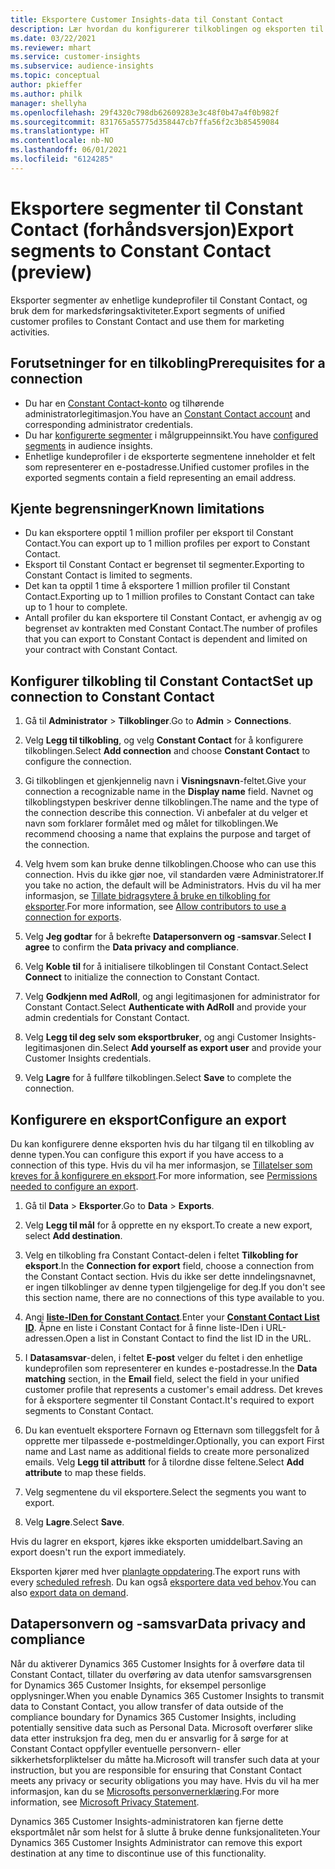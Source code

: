 ```yaml
---
title: Eksportere Customer Insights-data til Constant Contact
description: Lær hvordan du konfigurerer tilkoblingen og eksporten til Constant Contact.
ms.date: 03/22/2021
ms.reviewer: mhart
ms.service: customer-insights
ms.subservice: audience-insights
ms.topic: conceptual
author: pkieffer
ms.author: philk
manager: shellyha
ms.openlocfilehash: 29f4320c798db62609283e3c48f0b47a4f0b982f
ms.sourcegitcommit: 831765a55775d358447cb7ffa56f2c3b85459084
ms.translationtype: HT
ms.contentlocale: nb-NO
ms.lasthandoff: 06/01/2021
ms.locfileid: "6124285"
---
```

# <a name="export-segments-to-constant-contact-preview"></a><span data-ttu-id="79cfa-103">Eksportere segmenter til Constant Contact (forhåndsversjon)</span><span class="sxs-lookup"><span data-stu-id="79cfa-103">Export segments to Constant Contact (preview)</span></span>

<span data-ttu-id="79cfa-104">Eksporter segmenter av enhetlige kundeprofiler til Constant Contact, og bruk dem for markedsføringsaktiviteter.</span><span class="sxs-lookup"><span data-stu-id="79cfa-104">Export segments of unified customer profiles to Constant Contact and use them for marketing activities.</span></span> 

## <a name="prerequisites-for-a-connection"></a><span data-ttu-id="79cfa-105">Forutsetninger for en tilkobling</span><span class="sxs-lookup"><span data-stu-id="79cfa-105">Prerequisites for a connection</span></span>

-   <span data-ttu-id="79cfa-106">Du har en [Constant Contact-konto](https://www.constantcontact.com/account-home) og tilhørende administratorlegitimasjon.</span><span class="sxs-lookup"><span data-stu-id="79cfa-106">You have an [Constant Contact account](https://www.constantcontact.com/account-home) and corresponding administrator credentials.</span></span>
-   <span data-ttu-id="79cfa-107">Du har [konfigurerte segmenter](segments.md) i målgruppeinnsikt.</span><span class="sxs-lookup"><span data-stu-id="79cfa-107">You have [configured segments](segments.md) in audience insights.</span></span>
-   <span data-ttu-id="79cfa-108">Enhetlige kundeprofiler i de eksporterte segmentene inneholder et felt som representerer en e-postadresse.</span><span class="sxs-lookup"><span data-stu-id="79cfa-108">Unified customer profiles in the exported segments contain a field representing an email address.</span></span>

## <a name="known-limitations"></a><span data-ttu-id="79cfa-109">Kjente begrensninger</span><span class="sxs-lookup"><span data-stu-id="79cfa-109">Known limitations</span></span>

- <span data-ttu-id="79cfa-110">Du kan eksportere opptil 1 million profiler per eksport til Constant Contact.</span><span class="sxs-lookup"><span data-stu-id="79cfa-110">You can export up to 1 million profiles per export to Constant Contact.</span></span>
- <span data-ttu-id="79cfa-111">Eksport til Constant Contact er begrenset til segmenter.</span><span class="sxs-lookup"><span data-stu-id="79cfa-111">Exporting to Constant Contact is limited to segments.</span></span>
- <span data-ttu-id="79cfa-112">Det kan ta opptil 1 time å eksportere 1 million profiler til Constant Contact.</span><span class="sxs-lookup"><span data-stu-id="79cfa-112">Exporting up to 1 million profiles to Constant Contact can take up to 1 hour to complete.</span></span> 
- <span data-ttu-id="79cfa-113">Antall profiler du kan eksportere til Constant Contact, er avhengig av og begrenset av kontrakten med Constant Contact.</span><span class="sxs-lookup"><span data-stu-id="79cfa-113">The number of profiles that you can export to Constant Contact is dependent and limited on your contract with Constant Contact.</span></span>

## <a name="set-up-connection-to-constant-contact"></a><span data-ttu-id="79cfa-114">Konfigurer tilkobling til Constant Contact</span><span class="sxs-lookup"><span data-stu-id="79cfa-114">Set up connection to Constant Contact</span></span>

1. <span data-ttu-id="79cfa-115">Gå til **Administrator** > **Tilkoblinger**.</span><span class="sxs-lookup"><span data-stu-id="79cfa-115">Go to **Admin** > **Connections**.</span></span>

1. <span data-ttu-id="79cfa-116">Velg **Legg til tilkobling**, og velg **Constant Contact** for å konfigurere tilkoblingen.</span><span class="sxs-lookup"><span data-stu-id="79cfa-116">Select **Add connection** and choose **Constant Contact** to configure the connection.</span></span>

1. <span data-ttu-id="79cfa-117">Gi tilkoblingen et gjenkjennelig navn i **Visningsnavn**-feltet.</span><span class="sxs-lookup"><span data-stu-id="79cfa-117">Give your connection a recognizable name in the **Display name** field.</span></span> <span data-ttu-id="79cfa-118">Navnet og tilkoblingstypen beskriver denne tilkoblingen.</span><span class="sxs-lookup"><span data-stu-id="79cfa-118">The name and the type of the connection describe this connection.</span></span> <span data-ttu-id="79cfa-119">Vi anbefaler at du velger et navn som forklarer formålet med og målet for tilkoblingen.</span><span class="sxs-lookup"><span data-stu-id="79cfa-119">We recommend choosing a name that explains the purpose and target of the connection.</span></span>

1. <span data-ttu-id="79cfa-120">Velg hvem som kan bruke denne tilkoblingen.</span><span class="sxs-lookup"><span data-stu-id="79cfa-120">Choose who can use this connection.</span></span> <span data-ttu-id="79cfa-121">Hvis du ikke gjør noe, vil standarden være Administratorer.</span><span class="sxs-lookup"><span data-stu-id="79cfa-121">If you take no action, the default will be Administrators.</span></span> <span data-ttu-id="79cfa-122">Hvis du vil ha mer informasjon, se [Tillate bidragsytere å bruke en tilkobling for eksporter](connections.md#allow-contributors-to-use-a-connection-for-exports).</span><span class="sxs-lookup"><span data-stu-id="79cfa-122">For more information, see [Allow contributors to use a connection for exports](connections.md#allow-contributors-to-use-a-connection-for-exports).</span></span>

1. <span data-ttu-id="79cfa-123">Velg **Jeg godtar** for å bekrefte **Datapersonvern og -samsvar**.</span><span class="sxs-lookup"><span data-stu-id="79cfa-123">Select **I agree** to confirm the **Data privacy and compliance**.</span></span>

1. <span data-ttu-id="79cfa-124">Velg **Koble til** for å initialisere tilkoblingen til Constant Contact.</span><span class="sxs-lookup"><span data-stu-id="79cfa-124">Select **Connect** to initialize the connection to Constant Contact.</span></span>

1. <span data-ttu-id="79cfa-125">Velg **Godkjenn med AdRoll**, og angi legitimasjonen for administrator for Constant Contact.</span><span class="sxs-lookup"><span data-stu-id="79cfa-125">Select **Authenticate with AdRoll** and provide your admin credentials for Constant Contact.</span></span> 

1. <span data-ttu-id="79cfa-126">Velg **Legg til deg selv som eksportbruker**, og angi Customer Insights-legitimasjonen din.</span><span class="sxs-lookup"><span data-stu-id="79cfa-126">Select **Add yourself as export user** and provide your Customer Insights credentials.</span></span>

1. <span data-ttu-id="79cfa-127">Velg **Lagre** for å fullføre tilkoblingen.</span><span class="sxs-lookup"><span data-stu-id="79cfa-127">Select **Save** to complete the connection.</span></span>

## <a name="configure-an-export"></a><span data-ttu-id="79cfa-128">Konfigurere en eksport</span><span class="sxs-lookup"><span data-stu-id="79cfa-128">Configure an export</span></span>

<span data-ttu-id="79cfa-129">Du kan konfigurere denne eksporten hvis du har tilgang til en tilkobling av denne typen.</span><span class="sxs-lookup"><span data-stu-id="79cfa-129">You can configure this export if you have access to a connection of this type.</span></span> <span data-ttu-id="79cfa-130">Hvis du vil ha mer informasjon, se [Tillatelser som kreves for å konfigurere en eksport](export-destinations.md#set-up-a-new-export).</span><span class="sxs-lookup"><span data-stu-id="79cfa-130">For more information, see [Permissions needed to configure an export](export-destinations.md#set-up-a-new-export).</span></span>

1. <span data-ttu-id="79cfa-131">Gå til **Data** > **Eksporter**.</span><span class="sxs-lookup"><span data-stu-id="79cfa-131">Go to **Data** > **Exports**.</span></span>

1. <span data-ttu-id="79cfa-132">Velg **Legg til mål** for å opprette en ny eksport.</span><span class="sxs-lookup"><span data-stu-id="79cfa-132">To create a new export, select **Add destination**.</span></span>

1. <span data-ttu-id="79cfa-133">Velg en tilkobling fra Constant Contact-delen i feltet **Tilkobling for eksport**.</span><span class="sxs-lookup"><span data-stu-id="79cfa-133">In the **Connection for export** field, choose a connection from the Constant Contact section.</span></span> <span data-ttu-id="79cfa-134">Hvis du ikke ser dette inndelingsnavnet, er ingen tilkoblinger av denne typen tilgjengelige for deg.</span><span class="sxs-lookup"><span data-stu-id="79cfa-134">If you don't see this section name, there are no connections of this type available to you.</span></span>

1. <span data-ttu-id="79cfa-135">Angi [**liste-IDen for Constant Contact**](https://app.constantcontact.com/pages/contacts/ui#lists).</span><span class="sxs-lookup"><span data-stu-id="79cfa-135">Enter your [**Constant Contact List ID**](https://app.constantcontact.com/pages/contacts/ui#lists).</span></span> <span data-ttu-id="79cfa-136">Åpne en liste i Constant Contact for å finne liste-IDen i URL-adressen.</span><span class="sxs-lookup"><span data-stu-id="79cfa-136">Open a list in Constant Contact to find the list ID in the URL.</span></span>

1. <span data-ttu-id="79cfa-137">I **Datasamsvar**-delen, i feltet **E-post** velger du feltet i den enhetlige kundeprofilen som representerer en kundes e-postadresse.</span><span class="sxs-lookup"><span data-stu-id="79cfa-137">In the **Data matching** section, in the **Email** field, select the field in your unified customer profile that represents a customer's email address.</span></span> <span data-ttu-id="79cfa-138">Det kreves for å eksportere segmenter til Constant Contact.</span><span class="sxs-lookup"><span data-stu-id="79cfa-138">It's required to export segments to Constant Contact.</span></span>

1. <span data-ttu-id="79cfa-139">Du kan eventuelt eksportere Fornavn og Etternavn som tilleggsfelt for å opprette mer tilpassede e-postmeldinger.</span><span class="sxs-lookup"><span data-stu-id="79cfa-139">Optionally, you can export First name and Last name as additional fields to create more personalized emails.</span></span> <span data-ttu-id="79cfa-140">Velg **Legg til attributt** for å tilordne disse feltene.</span><span class="sxs-lookup"><span data-stu-id="79cfa-140">Select **Add attribute** to map these fields.</span></span>

1. <span data-ttu-id="79cfa-141">Velg segmentene du vil eksportere.</span><span class="sxs-lookup"><span data-stu-id="79cfa-141">Select the segments you want to export.</span></span>

1. <span data-ttu-id="79cfa-142">Velg **Lagre**.</span><span class="sxs-lookup"><span data-stu-id="79cfa-142">Select **Save**.</span></span>

<span data-ttu-id="79cfa-143">Hvis du lagrer en eksport, kjøres ikke eksporten umiddelbart.</span><span class="sxs-lookup"><span data-stu-id="79cfa-143">Saving an export doesn't run the export immediately.</span></span>

<span data-ttu-id="79cfa-144">Eksporten kjører med hver [planlagte oppdatering](system.md#schedule-tab).</span><span class="sxs-lookup"><span data-stu-id="79cfa-144">The export runs with every [scheduled refresh](system.md#schedule-tab).</span></span> <span data-ttu-id="79cfa-145">Du kan også [eksportere data ved behov](export-destinations.md#run-exports-on-demand).</span><span class="sxs-lookup"><span data-stu-id="79cfa-145">You can also [export data on demand](export-destinations.md#run-exports-on-demand).</span></span> 


## <a name="data-privacy-and-compliance"></a><span data-ttu-id="79cfa-146">Datapersonvern og -samsvar</span><span class="sxs-lookup"><span data-stu-id="79cfa-146">Data privacy and compliance</span></span>

<span data-ttu-id="79cfa-147">Når du aktiverer Dynamics 365 Customer Insights for å overføre data til Constant Contact, tillater du overføring av data utenfor samsvarsgrensen for Dynamics 365 Customer Insights, for eksempel personlige opplysninger.</span><span class="sxs-lookup"><span data-stu-id="79cfa-147">When you enable Dynamics 365 Customer Insights to transmit data to Constant Contact, you allow transfer of data outside of the compliance boundary for Dynamics 365 Customer Insights, including potentially sensitive data such as Personal Data.</span></span> <span data-ttu-id="79cfa-148">Microsoft overfører slike data etter instruksjon fra deg, men du er ansvarlig for å sørge for at Constant Contact oppfyller eventuelle personvern- eller sikkerhetsforpliktelser du måtte ha.</span><span class="sxs-lookup"><span data-stu-id="79cfa-148">Microsoft will transfer such data at your instruction, but you are responsible for ensuring that Constant Contact meets any privacy or security obligations you may have.</span></span> <span data-ttu-id="79cfa-149">Hvis du vil ha mer informasjon, kan du se [Microsofts personvernerklæring](https://go.microsoft.com/fwlink/?linkid=396732).</span><span class="sxs-lookup"><span data-stu-id="79cfa-149">For more information, see [Microsoft Privacy Statement](https://go.microsoft.com/fwlink/?linkid=396732).</span></span>

<span data-ttu-id="79cfa-150">Dynamics 365 Customer Insights-administratoren kan fjerne dette eksportmålet når som helst for å slutte å bruke denne funksjonaliteten.</span><span class="sxs-lookup"><span data-stu-id="79cfa-150">Your Dynamics 365 Customer Insights Administrator can remove this export destination at any time to discontinue use of this functionality.</span></span>

